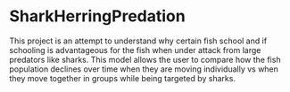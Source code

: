 # SharkHerringPredation
This project is an attempt to understand why certain fish school and if schooling is advantageous for the fish when under attack from large predators like sharks. This model allows the user to compare how the fish population declines over time when they are moving individually vs when they move together in groups while being targeted by sharks.
